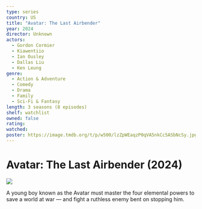 ```yaml
---
type: series
country: US
title: "Avatar: The Last Airbender"
year: 2024
director: Unknown
actors:
  - Gordon Cormier
  - Kiawentiio
  - Ian Ousley
  - Dallas Liu
  - Ken Leung
genre:
  - Action & Adventure
  - Comedy
  - Drama
  - Family
  - Sci-Fi & Fantasy
length: 3 seasons (8 episodes)
shelf: watchlist
owned: false
rating:
watched:
poster: https://image.tmdb.org/t/p/w500/lzZpWEaqzP0qVA5nkCc5ASbNcSy.jpg
---
```


# Avatar: The Last Airbender (2024)

![](https://image.tmdb.org/t/p/w500/lzZpWEaqzP0qVA5nkCc5ASbNcSy.jpg)

A young boy known as the Avatar must master the four elemental powers to save a world at war — and fight a ruthless enemy bent on stopping him.
